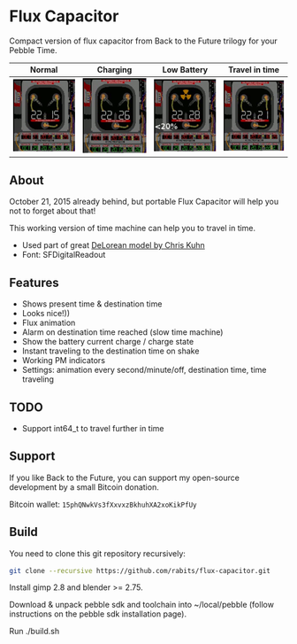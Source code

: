 Flux Capacitor
==============

Compact version of flux capacitor from Back to the Future trilogy for your Pebble Time.

Normal|Charging|Low Battery|Travel in time
------|--------|-----------|--------------
![Normal](/watchface.gif)|![Charging](/watchface-charging.gif)|![Low battery](/watchface-low-battery.gif)|![Travel in time](/watchface-travel-in-time.gif)

About
-----
October 21, 2015 already behind, but portable Flux Capacitor will help you not to forget about that!

This working version of time machine can help you to travel in time.

* Used part of great [DeLorean model by Chris Kuhn](http://www.blendswap.com/blends/view/68371)
* Font: SFDigitalReadout

Features
--------
* Shows present time & destination time
* Looks nice!))
* Flux animation
* Alarm on destination time reached (slow time machine)
* Show the battery current charge / charge state
* Instant traveling to the destination time on shake
* Working PM indicators
* Settings: animation every second/minute/off, destination time, time traveling

TODO
----
* Support int64_t to travel further in time

Support
-------
If you like Back to the Future, you can support my open-source development by a small Bitcoin donation.

Bitcoin wallet: `15phQNwkVs3fXxvxzBkhuhXA2xoKikPfUy`

Build
-----
You need to clone this git repository recursively:

```sh
git clone --recursive https://github.com/rabits/flux-capacitor.git
```

Install gimp 2.8 and blender >= 2.75.

Download & unpack pebble sdk and toolchain into ~/local/pebble (follow instructions on the pebble sdk installation page).

Run ./build.sh
